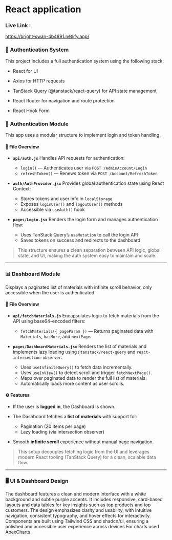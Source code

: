 
# React application
### Live Link :
 https://bright-swan-4b4891.netlify.app/


### 🔐 Authentication System 

This project includes a full authentication system using the following stack:

* React for UI

* Axios for HTTP requests

* TanStack Query (@tanstack/react-query) for API state management

* React Router for navigation and route protection
* React Hook Form


### 🔐 Authentication Module

This app uses a modular structure to implement login and token handling.

#### 📁 File Overview

* **`api/auth.js`**
  Handles API requests for authentication:

  * `login()` — Authenticates user via `POST /AdminAccount/Login`
  * `refreshToken()` — Renews token via `POST /Account/RefreshToken`

* **`auth/AuthProvider.jsx`**
  Provides global authentication state using React Context:

  * Stores tokens and user info in `localStorage`
  * Exposes `loginUser()` and `logoutUser()` methods
  * Accessible via `useAuth()` hook

* **`pages/Login.jsx`**
  Renders the login form and manages authentication flow:

  * Uses TanStack Query’s `useMutation` to call the login API
  * Saves tokens on success and redirects to the dashboard

> This structure ensures a clean separation between API logic, global state, and UI, making the auth system easy to maintain and scale.

---

### 📊 Dashboard Module

Displays a paginated list of materials with infinite scroll behavior, only accessible when the user is authenticated.

#### 📁 File Overview

* **`api/fetchMaterials.js`**
  Encapsulates logic to fetch materials from the API using base64-encoded filters:

  * `fetchMaterials({ pageParam })` — Returns paginated data with `Materials`, `hasMore`, and `nextPage`.

* **`pages/DashboardMaterials.jsx`**
  Renders the list of materials and implements lazy loading using `@tanstack/react-query` and `react-intersection-observer`:

  * Uses `useInfiniteQuery()` to fetch data incrementally.
  * Uses `useInView()` to detect scroll and trigger `fetchNextPage()`.
  * Maps over paginated data to render the full list of materials.
  * Automatically loads more content as user scrolls.

#### ⚙️ Features

* If the user is **logged in**, the Dashboard is shown.
* The Dashboard fetches a **list of materials** with support for:

  * Pagination (20 items per page)
  * Lazy loading (via intersection observer)
* Smooth **infinite scroll** experience without manual page navigation.

> This setup decouples fetching logic from the UI and leverages modern React tooling (TanStack Query) for a clean, scalable data flow.

---

### 🖥️ UI & Dashboard Design

The dashboard features a clean and modern interface with a white background and subtle purple accents. It includes responsive, card-based layouts and data tables for key insights such as top products and top customers. The design emphasizes clarity and usability, with intuitive navigation, consistent typography, and hover effects for interactivity. Components are built using Tailwind CSS and shadcn/ui, ensuring a polished and accessible user experience across devices.For charts used ApexCharts . 




